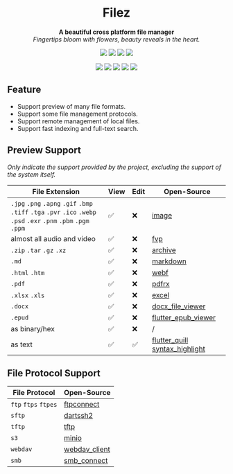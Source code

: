 <h1 align="center">Filez</h1>
<div align="center">
    <strong>A beautiful cross platform file manager</strong>
    <div>
        <em>Fingertips bloom with flowers, beauty reveals in the heart.</em>
    </div>
</div>

<p></p>

<p align="center">
    <img src="https://img.shields.io/badge/Flutter-blue?style=flat-square&logo=flutter&logoColor=white">
    <img src="https://img.shields.io/github/license/metafunc/filez?style=flat-square">
    <img src="https://img.shields.io/github/stars/metafunc/filez?style=flat-square">
    <img src="https://img.shields.io/github/downloads/metafunc/filez/total?style=flat-square">

</p>

<p align="center">
    <img src="https://img.shields.io/badge/Windows-blue?style=flat-square" />
    <img src="https://img.shields.io/badge/macOS-blue?style=flat-square&logo=macos&logoColor=white" />
    <img src="https://img.shields.io/badge/Linux-blue?style=flat-square&logo=linux&logoColor=white" />
    <img src="https://img.shields.io/badge/Android-blue?style=flat-square&logo=android&logoColor=white" />
    <img src="https://img.shields.io/badge/iOS-blue?style=flat-square&logo=ios&logoColor=white" />
</p>

## Feature
+ Support preview of many file formats.
+ Support some file management protocols.
+ Support remote management of local files.
+ Support fast indexing and full-text search.

## Preview Support
*Only indicate the support provided by the project, excluding the support of the system itself.*

| File Extension | View | Edit | Open-Source |
| --- | --- | --- | --- |
| `.jpg` `.png` `.apng` `.gif` `.bmp` `.tiff` `.tga` `.pvr` `.ico` `.webp` `.psd` `.exr` `.pnm` `.pbm` `.pgm` `.ppm` | ✅ | ❌ | [image](https://pub.dev/packages/image) |
| almost all audio and video | ✅ | ❌ | [fvp](https://pub.dev/packages/fvp) |
| `.zip` `.tar` `.gz` `.xz` | ✅ | ❌ | [archive](https://pub.dev/packages/archive) |
| `.md` | ✅ | ❌ | [markdown](https://pub.dev/packages/markdown) |
| `.html` `.htm` | ✅ | ❌ | [webf](https://pub.dev/packages/webf) |
| `.pdf` | ✅ | ❌ | [pdfrx](https://pub.dev/packages/pdfrx) |
| `.xlsx` `.xls` | ✅ | ❌ | [excel](https://pub.dev/packages/excel) |
| `.docx` | ✅ | ❌ | [docx_file_viewer](https://pub.dev/packages/docx_file_viewer) |
| `.epud` | ✅ | ❌ | [flutter_epub_viewer](https://pub.dev/packages/flutter_epub_viewer) |
| as binary/hex | ✅ | ❌ | / |
| as text | ✅ | ✅ | [flutter_quill](https://pub.dev/packages/flutter_quill) [syntax_highlight](https://pub.dev/packages/syntax_highlight) |

## File Protocol Support
| File Protocol | Open-Source |
| --- | --- |
| `ftp` `ftps` `ftpes` | [ftpconnect](https://pub.dev/packages/ftpconnect) |
| `sftp` | [dartssh2](https://pub.dev/packages/dartssh2) |
| `tftp` | [tftp](https://pub.dev/packages/tftp) |
| `s3` | [minio](https://pub.dev/packages/minio) |
| `webdav` | [webdav_client](https://pub.dev/packages/webdav_client) |
| `smb` | [smb_connect](https://pub.dev/packages/smb_connect) |

